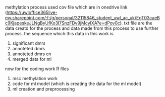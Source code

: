 methylation process used cov file which are in onedrive link (https://uwloffice365live-my.sharepoint.com/:f:/g/personal/32115846_student_uwl_ac_uk/EgT03caeBc9KjapeskeJLNgByUfKo3I7SnzFDv9jMcyIXA?e=dPov0c). 
txt file are the data creatd for the process and data made from this process to use further process. the sequence which this data in this work is 
1. significant dmrs
2. annoteted dmrs
3. annoteted dmrs cn
4. merged data for ml
   
now for the coding work R files

1. msc methylation work
2. code for ml model (which is creating the data for the ml model)
3. ml creation and preprocessing  
